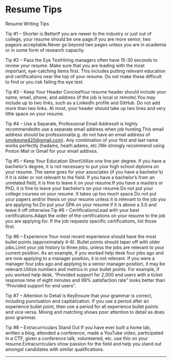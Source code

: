 # Resume Tips


Resume Writing Tips

Tip #1 – Shorter is  BetterIf you are newer to the industry or just out of college, your resume should be one page.If you are more senior, two pagesis acceptable.Never go beyond two pages unless you are in academia or in some form of research capacity.

Tip #2   – Pass the Eye TestHiring managers often have 15-30 seconds to review your resume.  Make sure that you are leading with the most important, eye-catching items first.  This includes putting relevant education and certifications near the top of your resume.  Do not make these difficult to find or you risk failing the eye test.

Tip #3   – Keep Your Header ConciseYour resume header should include your name, email, phone, and address (if the job is local or remote).You may include up to two links, such as a LinkedIn profile and GitHub.  Do not add more than two links. At most, your header should take up two lines and very little space on your resume.

Tip #4 – Use a Separate, Professional Email AddressIt is highly recommendedto use a separate email address when job hunting.This email address should be professional(e.g. do not have an email address of smokeone420@gmail.com).  Any combination of your first and last name works perfectly (hadams, heath.adams, etc.)We strongly recommend using Proton Mail or Gmail    for your email address.

Tip #5 – Keep Your Education ShortUtilize one line per degree.  If you have a   bachelor’s degree, it is not necessary to put your high school diploma on your resume.  The same goes for your associates (if you have a bachelor’s) if it is older or not relevant to the field. If you have a bachelor’s from an unrelated field, it is fine to leave it on your resume.If you have a masters or PhD, it is fine to leave your bachelor’s on your resume.Do not put your college courses on your resume.  It takes up too much space.Do not put your papers and/or thesis on your resume unless it is relevant to the job you are applying for.Do put your GPA on your resume if it is above a 3.0 and leave it off otherwise.Tip #6 – CertificationsLead with your best certifications.Adapt the order of the certifications on your resume to the job you are applying for.  If the job requests specific certifications, list those first. 

Tip #6   – Experience Your most recent experience should have the most bullet points (approximately 4-6).  Bullet points should taper off with older jobs.Limit your job history to three jobs, unless the jobs are relevant to your current position.  As an example, if you worked help desk four jobs ago and are now applying to a manager position, it is not relevant.  If you were a manager four jobs ago and applying to a senior manager position, it may be relevant.Utilize numbers and metrics in your bullet points.  For example, if you worked help desk, “Provided support for 2,000 end users with a ticket response time of eight minutes and 99% satisfaction rate” looks better than “Provided support for end users”.

Tip #7   – Attention to Detail is KeyEnsure that your grammar is correct, including punctuation and capitalization. If you use a period after an experience bullet point, then use a period for all experience bullet points and vice versa.  Mixing and matching shows poor attention to detail as does poor grammar.

Tip #8   – Extracurriculars Stand Out If you have ever built a home lab, written a blog, attended a conference, made a YouTube video, participated in a CTF, given a conference talk, volunteered, etc. use this on your resume.Extracurriculars show passion for the field and help you stand out amongst candidates with similar qualifications.

---

